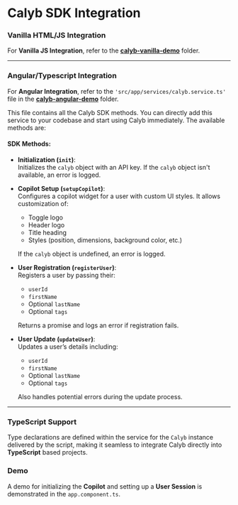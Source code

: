 # Calyb SDK Integration

### Vanilla HTML/JS Integration

For **Vanilla JS Integration**, refer to the [**calyb-vanilla-demo**](./calyb-vanilla-demo) folder.

---

### Angular/Typescript Integration

For **Angular Integration**, refer to the `'src/app/services/calyb.service.ts'` file in the [**calyb-angular-demo**](./calyb-angular-demo) folder.

This file contains all the Calyb SDK methods. You can directly add this service to your codebase and start using Calyb immediately. The available methods are:

#### SDK Methods:

- **Initialization (`init`)**:  
  Initializes the `calyb` object with an API key. If the `calyb` object isn't available, an error is logged.

- **Copilot Setup (`setupCopilot`)**:  
  Configures a copilot widget for a user with custom UI styles. It allows customization of:
  - Toggle logo
  - Header logo
  - Title heading
  - Styles (position, dimensions, background color, etc.)

  If the `calyb` object is undefined, an error is logged.

- **User Registration (`registerUser`)**:  
  Registers a user by passing their:
  - `userId`
  - `firstName`
  - Optional `lastName`
  - Optional `tags`
  
  Returns a promise and logs an error if registration fails.

- **User Update (`updateUser`)**:  
  Updates a user’s details including:
  - `userId`
  - `firstName`
  - Optional `lastName`
  - Optional `tags`

  Also handles potential errors during the update process.

---

### TypeScript Support

Type declarations are defined within the service for the `Calyb` instance delivered by the script, making it seamless to integrate Calyb directly into **TypeScript** based projects.

### Demo

A demo for initializing the **Copilot** and setting up a **User Session** is demonstrated in the `app.component.ts`.

